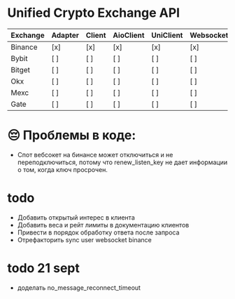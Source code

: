 # Unified Crypto Exchange API

| Exchange | Adapter | Client | AioClient | UniClient | WebsocketManager | UniWebsocketManager | AioWebsocketManager | UniAioWebsocketManager |
|----------|---------|--------|-----------|------------|------------------|---------------------|---------------------|------------------------|
| Binance  | [х]     | [x]    | [x]       | [x]        | [x]              | [x]                 | [ ]                 | [ ]                    |
| Bybit    | [ ]     | [ ]    | [ ]       | [ ]        | [ ]              | [ ]                 | [ ]                 | [ ]                    |
| Bitget   | [ ]     | [ ]    | [ ]       | [ ]        | [ ]              | [ ]                 | [ ]                 | [ ]                    |
| Okx      | [ ]     | [ ]    | [ ]       | [ ]        | [ ]              | [ ]                 | [ ]                 | [ ]                    |
| Mexc     | [ ]     | [ ]    | [ ]       | [ ]        | [ ]              | [ ]                 | [ ]                 | [ ]                    |
| Gate     | [ ]     | [ ]    | [ ]       | [ ]        | [ ]              | [ ]                 | [ ]                 | [ ]                    |

# 😔 Проблемы в коде:
- Спот вебсокет на бинансе может отключиться и не переподключиться, потому что renew_listen_key не дает информации о том, когда ключ просрочен.

# todo
- Добавить открытый интерес в клиента
- Добавить веса и рейт лимиты в документацию клиентов
- Привести в порядок обработку ответа после запроса
- Отрефакторить sync user websocket binance

# todo 21 sept
- доделать no_message_reconnect_timeout
